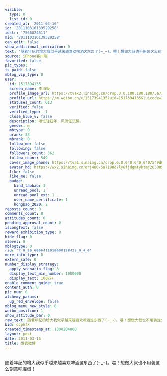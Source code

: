 ```yaml
---
visible:
  type: 0
  list_id: 0
created_at: '2011-03-16'
id: '201110316139529258'
idstr: '7566024511'
mid: '201110316139529258'
can_edit: false
show_additional_indication: 0
text: '随着年纪的增大我似乎越来越喜欢啤酒这东西了(¬_¬)。喂！想做大叔也不用装这么刻意吧混蛋！ '
source: iPhone客户端
favorited: false
pic_types: ''
is_paid: false
mblog_vip_type: 0
user:
  id: 1517394135
  screen_name: 李消极
  profile_image_url: https://tvax2.sinaimg.cn/crop.0.0.180.180.180/5a7198d7ly8fjdgmtyktmj20500500so.jpg?KID=imgbed,tva&Expires=1606400175&ssig=4xLk0FB994
  profile_url: https://m.weibo.cn/u/1517394135?uid=1517394135&luicode=10000011&lfid=2304131517394135_-_WEIBO_SECOND_PROFILE_WEIBO
  statuses_count: 613
  verified: false
  verified_type: -1
  close_blue_v: false
  description: 唯忆轻狂年，风流任沉醉。
  gender: m
  mbtype: 0
  urank: 33
  mbrank: 0
  follow_me: false
  following: false
  followers_count: 362
  follow_count: 549
  cover_image_phone: https://tva1.sinaimg.cn/crop.0.0.640.640.640/549d0121tw1egm1kjly3jj20hs0hsq4f.jpg
  avatar_hd: https://wx2.sinaimg.cn/orj480/5a7198d7ly8fjdgmtyktmj20500500so.jpg
  like: false
  like_me: false
  badge:
    bind_taobao: 1
    unread_pool: 1
    unread_pool_ext: 1
    user_name_certificate: 1
    hongbao_2020: 2
reposts_count: 0
comments_count: 8
attitudes_count: 0
pending_approval_count: 0
isLongText: false
reward_exhibition_type: 0
hide_flag: 0
mlevel: 0
mblogtype: 0
rid: '7_0_50_6666411910600158435_0_0_0'
more_info_type: 0
extern_safe: 0
number_display_strategy:
  apply_scenario_flag: 3
  display_text_min_number: 1000000
  display_text: 100万+
enable_comment_guide: true
content_auth: 0
pic_num: 0
alchemy_params:
  ug_red_envelope: false
mblog_menu_new_style: 0
weibo_position: 1
show_attitude_bar: 0
raw_text: 随着年纪的增大我似乎越来越喜欢啤酒这东西了(¬_¬)。喂！想做大叔也不用装这么刻意吧混蛋！ ​​​
bid: ccphfx
created_timestamp_at: 1300204800
layout: post
date: 2011-03-16
title: 发表微博
---
```


![]()

随着年纪的增大我似乎越来越喜欢啤酒这东西了(¬_¬)。喂！想做大叔也不用装这么刻意吧混蛋！ 

